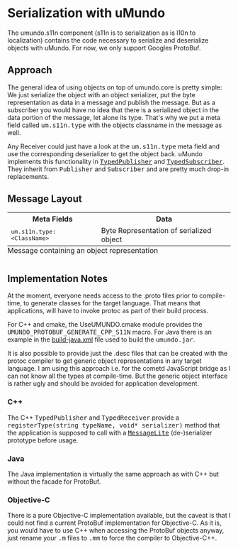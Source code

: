 # Serialization with uMundo

The umundo.s11n component (s11n is to serialization as is l10n to localization) 
contains the code necessary to serialize and deserialize objects with uMundo.
For now, we only support Googles ProtoBuf.

## Approach

The general idea of using objects on top of umundo.core is pretty simple: We just 
serialize the object with an object serializer, put the byte representation as 
data in a message and publish the message. But as a subscriber you would 
have no idea that there is a serialized object in the data portion of the message, 
let alone its type. That's why we put a meta field called <tt>um.s11n.type</tt> 
with the objects classname in the message as well.

Any Receiver could just have a look at the <tt>um.s11n.type</tt> meta field and use 
the corresponding deserializer to get the object back. uMundo implements this
functionality in [<tt>TypedPublisher</tt>](https://github.com/tklab-tud/umundo/blob/master/s11n/src/umundo/s11n/TypedPublisher.h) 
and [<tt>TypedSubscriber</tt>](https://github.com/tklab-tud/umundo/blob/master/s11n/src/umundo/s11n/TypedSubscriber.h).
They inherit from <tt>Publisher</tt> and <tt>Subscriber</tt> and are pretty much 
drop-in replacements.

## Message Layout

<table>
	<caption style="caption-side: bottom; text-align: left;">Message containing an object representation</caption>
	<tr><th>Meta Fields</th><th>Data</th></tr>
	<tr>
		<td>
			<tt>um.s11n.type: &lt;ClassName></tt>
		</td>
		<td>Byte Representation of serialized object</td>
	</tr>
</table>

## Implementation Notes

At the moment, everyone needs access to the .proto files prior to compile-time, 
to generate classes for the target language. That means that applications,
will have to invoke protoc as part of their build process. 

For C++ and cmake, the UseUMUNDO.cmake module provides the <tt>UMUNDO_PROTOBUF_GENERATE_CPP_S11N</tt>
macro. For Java there is an example in the [build-java.xml](https://github.com/tklab-tud/umundo/blob/master/contrib/java/build-java.xml)
file used to build the <tt>umundo.jar</tt>.

It is also possible to provide just the .desc files that can be created with the protoc 
compiler to get generic object representations in any target language. I am 
using this approach i.e. for the cometd JavaScript bridge as I can not know 
all the types at compile-time. But the generic object interface is rather ugly 
and should be avoided for application development.

### C++

The C++ <tt>TypedPublisher</tt> and <tt>TypedReceiver</tt> provide a
<tt>registerType(string typeName, void* serializer)</tt> method that the 
application is supposed to call with a 
[<tt>MessageLite</tt>](https://developers.google.com/protocol-buffers/docs/reference/cpp/google.protobuf.message_lite) 
 (de-)serializer prototype before usage.

### Java

The Java implementation is virtually the same approach as with C++ but without
the facade for ProtoBuf.

### Objective-C

There is a pure Objective-C implementation available, but the caveat is that
I could not find a current ProtoBuf implementation for Objective-C. As it is,
you would have to use C++ when accessing the ProtoBuf objects anyway, just 
rename your <tt>.m</tt> files to <tt>.mm</tt> to force the compiler to Objective-C++.
